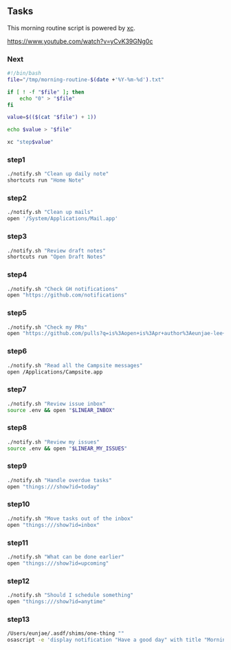 ## Tasks

This morning routine script is powered by [xc](https://xcfile.dev/).

https://www.youtube.com/watch?v=yCvK39GNg0c

### Next

```sh
#!/bin/bash
file="/tmp/morning-routine-$(date +'%Y-%m-%d').txt"

if [ ! -f "$file" ]; then
    echo "0" > "$file"
fi

value=$(($(cat "$file") + 1))

echo $value > "$file"

xc "step$value"
```

### step1

```sh
./notify.sh "Clean up daily note"
shortcuts run "Home Note"
```

### step2

```sh
./notify.sh "Clean up mails"
open '/System/Applications/Mail.app'
```

### step3

```sh
./notify.sh "Review draft notes"
shortcuts run "Open Draft Notes"
```

### step4

```sh
./notify.sh "Check GH notifications"
open "https://github.com/notifications"
```

### step5

```sh
./notify.sh "Check my PRs"
open "https://github.com/pulls?q=is%3Aopen+is%3Apr+author%3Aeunjae-lee+archived%3Afalse+created%3A%3E2024-11-06"
```

### step6

```sh
./notify.sh "Read all the Campsite messages"
open /Applications/Campsite.app
```

### step7

```sh
./notify.sh "Review issue inbox"
source .env && open "$LINEAR_INBOX"
```

### step8

```sh
./notify.sh "Review my issues"
source .env && open "$LINEAR_MY_ISSUES"
```

### step9

```sh
./notify.sh "Handle overdue tasks"
open "things:///show?id=today"
```

### step10

```sh
./notify.sh "Move tasks out of the inbox"
open "things:///show?id=inbox"
```

### step11

```sh
./notify.sh "What can be done earlier"
open "things:///show?id=upcoming"
```

### step12

```sh
./notify.sh "Should I schedule something"
open "things:///show?id=anytime"
```

### step13

```sh
/Users/eunjae/.asdf/shims/one-thing ""
osascript -e 'display notification "Have a good day" with title "Morning Routine"'
```
